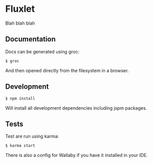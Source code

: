 # Fluxlet

Blah blah blah

## Documentation

Docs can be generated using groc:

    $ groc

And then opened directly from the filesystem in a browser.

## Development

    $ npm install

Will install all development dependencies including jspm packages.

## Tests

Test are run using karma:

    $ karma start

There is also a config for Wallaby if you have it installed in your IDE.
